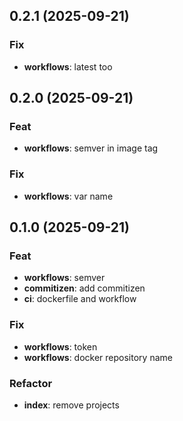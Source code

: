 ## 0.2.1 (2025-09-21)

### Fix

- **workflows**: latest too

## 0.2.0 (2025-09-21)

### Feat

- **workflows**: semver in image tag

### Fix

- **workflows**: var name

## 0.1.0 (2025-09-21)

### Feat

- **workflows**: semver
- **commitizen**: add commitizen
- **ci**: dockerfile and workflow

### Fix

- **workflows**: token
- **workflows**: docker repository name

### Refactor

- **index**: remove projects
